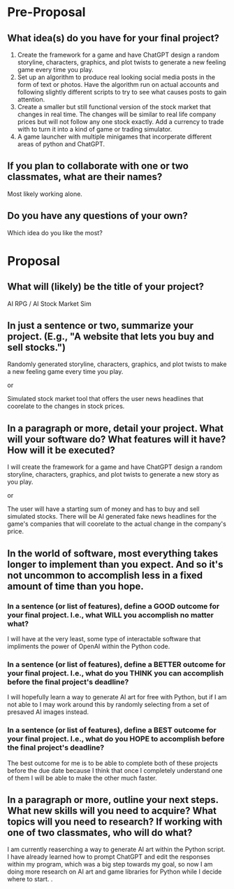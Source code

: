 # Pre-Proposal
## What idea(s) do you have for your final project?

1. Create the framework for a game and have ChatGPT design a random storyline, characters, graphics, and plot twists to generate a new feeling game every time you play.
2. Set up an algorithm to produce real looking social media posts in the form of text or photos. Have the algorithm run on actual accounts and following slightly different scripts to try to see what causes posts to gain attention.
3. Create a smaller but still functional version of the stock market that changes in real time. The changes will be similar to real life company prices but will not follow any one stock exactly. Add a currency to trade with to turn it into a kind of game or trading simulator.
4. A game launcher with multiple minigames that incorperate different areas of python and ChatGPT.

## If you plan to collaborate with one or two classmates, what are their names?

Most likely working alone.

## Do you have any questions of your own?

Which idea do you like the most?




# Proposal

## What will (likely) be the title of your project?

AI RPG / AI Stock Market Sim

## In just a sentence or two, summarize your project. (E.g., "A website that lets you buy and sell stocks.")

Randomly generated storyline, characters, graphics, and plot twists to make a new feeling game every time you play.

or

Simulated stock market tool that offers the user news headlines that coorelate to the changes in stock prices.

## In a paragraph or more, detail your project. What will your software do? What features will it have? How will it be executed?

I will create the framework for a game and have ChatGPT design a random storyline, characters, graphics, and plot twists to generate a new story as you play.

or

The user will have a starting sum of money and has to buy and sell simulated stocks. There will be AI generated fake news headlines for the game's companies that will coorelate to the actual change in the company's price.


## In the world of software, most everything takes longer to implement than you expect. And so it's not uncommon to accomplish less in a fixed amount of time than you hope.

### In a sentence (or list of features), define a GOOD outcome for your final project. I.e., what WILL you accomplish no matter what?

I will have at the very least, some type of interactable software that impliments the power of OpenAI within the Python code.

### In a sentence (or list of features), define a BETTER outcome for your final project. I.e., what do you THINK you can accomplish before the final project's deadline?

I will hopefully learn a way to generate AI art for free with Python, but if I am not able to I may work around this by randomly selecting from a set of presaved AI images instead.

### In a sentence (or list of features), define a BEST outcome for your final project. I.e., what do you HOPE to accomplish before the final project's deadline?

The best outcome for me is to be able to complete both of these projects before the due date because I think that once I completely understand one of them I will be able to make the other much faster.

## In a paragraph or more, outline your next steps. What new skills will you need to acquire? What topics will you need to research? If working with one of two classmates, who will do what?

I am currently reaserching a way to generate AI art within the Python script. I have already learned how to prompt ChatGPT and edit the responses within my program, which was a big step towards my goal, so now I am doing more research on AI art and game libraries for Python while I decide where to start.
.
